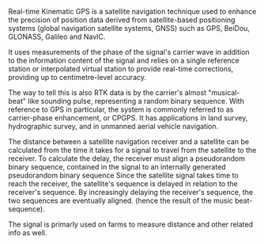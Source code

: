 Real-time Kinematic GPS is a satellite navigation technique used to enhance the precision of position data derived from satellite-based positioning systems (global navigation satellite systems, GNSS) such as GPS, BeiDou, GLONASS, Galileo and NavIC.

It uses measurements of the phase of the signal's carrier wave in addition to the information content of the signal and relies on a single reference station or interpolated virtual station to provide real-time corrections, providing up to centimetre-level accuracy.

The way to tell this is also RTK data is by the carrier's almost "musical-beat" like sounding pulse, representing a random binary sequence. With reference to GPS in particular, the system is commonly referred to as carrier-phase enhancement, or CPGPS. It has applications in land survey, hydrographic survey, and in unmanned aerial vehicle navigation.

The distance between a satellite navigation receiver and a satellite can be calculated from the time it takes for a signal to travel from the satellite to the receiver. To calculate the delay, the receiver must align a pseudorandom binary sequence, contained in the signal to an internally generated pseudorandom binary sequence Since the satellite signal takes time to reach the receiver, the satellite's sequence is delayed in relation to the receiver's sequence. By increasingly delaying the receiver's sequence, the two sequences are eventually aligned. (hence the result of the music beat-sequence).

The signal is primarly used on farms to measure distance and other related info as well.
